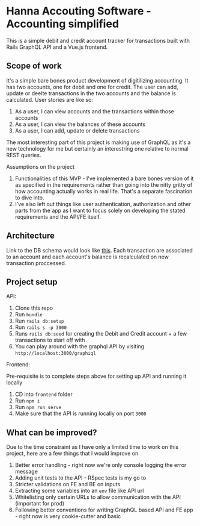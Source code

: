 # Hanna Accouting Software - Accounting simplified

This is a simple debit and credit account tracker for transactions built with Rails GraphQL API and a Vue.js frontend.

## Scope of work

It's a simple bare bones product development of digitilizing accounting. It has two accounts, one for debit and one for credit. The user can add, update or deelte transactions in the two accounts and the balance is calculated. User stories are like so:

1. As a user, I can view accounts and the transactions within those accounts
2. As a user, I can view the balances of these accounts
3. As a user, I can add, update or delete transactions

The most interesting part of this project is making use of GraphQL as it's a new technology for me but certainly an interestring one relative to normal REST queries.

Assumptions on the project

1. Functionalities of this MVP - I've implemented a bare bones version of it as specified in the requirements rather than going into the nitty gritty of how accounting actually works in real life. That's a separate fascination to dive into.
2. I've also left out things like user authentication, authorization and other parts from the app as I want to focus solely on developing the stated requirements and the API/FE itself.

## Architecture

Link to the DB schema would look like [this](https://dbdiagram.io/d/62cda011cc1bc14cc5a48d04). Each transaction are associated to an account and each account's balance is recalculated on new transaction proccessed.

## Project setup

API:
1. Clone this repo
2. Run `bundle`
3. Run `rails db:setup`
4. Run `rails s -p 3000`
5. Runs `rails db:seed` for creating the Debit and Credit account + a few transactions to start off with
6. You can play around with the graphql API by visiting `http://localhost:3000/graphiql`

Frontend:

Pre-requisite is to complete steps above for setting up API and running it locally

1. CD into `frontend` folder
2. Run `npm i`
3. Run `npm run serve`
4. Make sure that the API is running locally on port `3000`

## What can be improved?

Due to the time constraint as I have only a limited time to work on this project, here are a few things that I would improve on

1. Better error handling - right now we're only console logging the error message
2. Adding unit tests to the API - RSpec tests is my go to
3. Stricter validations on FE and BE on inputs
4. Extracting some variables into an `env` file like API url
5. Whitelisting only certain URLs to allow communication with the API (important for prod)
6. Following better conventions for writing GraphQL based API and FE app - right now is very cookie-cutter and basic
